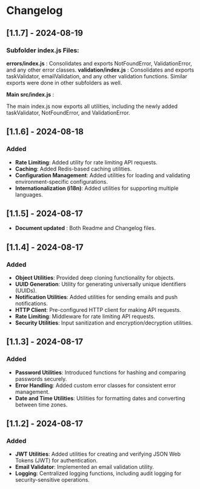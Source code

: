 # Changelog

## [1.1.7] - 2024-08-19

### Subfolder index.js Files:

**errors/index.js** : Consolidates and exports NotFoundError, ValidationError, and any other error classes.
**validation/index.js** : Consolidates and exports taskValidator, emailValidation, and any other validation functions.
Similar exports were done in other subfolders as well.

**Main src/index.js** :

The main index.js now exports all utilities, including the newly added taskValidator, NotFoundError, and ValidationError.

## [1.1.6] - 2024-08-18

### Added

- **Rate Limiting**: Added utility for rate limiting API requests.
- **Caching**: Added Redis-based caching utilities.
- **Configuration Management**: Added utilities for loading and validating environment-specific configurations.
- **Internationalization (i18n)**: Added utilities for supporting multiple languages.

## [1.1.5] - 2024-08-17

- **Document updated** : Both Readme and Changelog files.

## [1.1.4] - 2024-08-17

### Added

- **Object Utilities**: Provided deep cloning functionality for objects.
- **UUID Generation**: Utility for generating universally unique identifiers (UUIDs).
- **Notification Utilities**: Added utilities for sending emails and push notifications.
- **HTTP Client**: Pre-configured HTTP client for making API requests.
- **Rate Limiting**: Middleware for rate limiting API requests.
- **Security Utilities**: Input sanitization and encryption/decryption utilities.

## [1.1.3] - 2024-08-17

### Added

- **Password Utilities**: Introduced functions for hashing and comparing passwords securely.
- **Error Handling**: Added custom error classes for consistent error management.
- **Date and Time Utilities**: Utilities for formatting dates and converting between time zones.

## [1.1.2] - 2024-08-17

### Added

- **JWT Utilities**: Added utilities for creating and verifying JSON Web Tokens (JWT) for authentication.
- **Email Validator**: Implemented an email validation utility.
- **Logging**: Centralized logging functions, including audit logging for security-sensitive operations.
